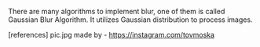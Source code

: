 There are many algorithms to implement blur, one of them is called Gaussian Blur Algorithm. It utilizes Gaussian distribution to process images.






[references]
pic.jpg made by - https://instagram.com/tovmoska

